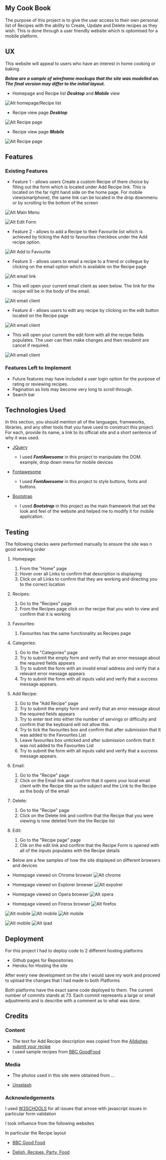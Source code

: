 
## My Cook Book

The purpose of this project is to give the user access to their own personal list of Recipes with the ability to
Create, Update and Delete recipes as they wish. This is done through a user friendly website which is optomised for a mobile platform.



 
## UX
 
This website will appeal to users who have an interest in home cooking or baking.

***Below are a sample of wireframe mockups that the site was modelled on. The final version may differ to the initial layout.***

- Homepage and Recipe list ***Desktop*** and ***Mobile*** view

![Alt homepage/Recipe list](/static/images/homepage_desktop_mobile.png "Desktop/Mobile")

- Recipe view page ***Desktop*** 

![Alt Recipe page](/static/images/recipe_page_desktop.png "Desktop")

- Recipe view page ***Mobile*** 

![Alt Recipe page](/static/images/recipe_page_mobile.png "Mobile")




## Features
 
### Existing Features
- Feature 1 - allows users Create a custom Recipe of there choice by filling out the form which is located under Add Recipe link. This is located on the far right hand side on the home page. For mobile view(smartphone), the same link can be located in the drop downmenu or by scrolling to the bottom of the screen

![Alt Main Menu](/static/images/edit_menu.png "Homepage")

![Alt Edit Form](/static/images/Add_Recipe_form.png "Add Recipe")

- Feature 2 - allows to add a Recipe to their Favourite list which is achieved by ticking the Add to favourites checkbox under the Add recipe option. 

![Alt Add to  Favourite](/static/images/Add_to_favourites.png "Add to Favourites")

- Feature 3 - allows users to email a recipe to a friend or collegue by clicking on the email option  which is available on the Recipe page

![Alt email link](/static/images/email_link.png "Email Recipe")

- This will open your current email client as seen below. The link for the recipe will be in the body of the email.

![Alt email client](/static/images/email_client.png "Email client")

- Feature 4 - allows users to edit any recipe by clicking on the edit button located on the Recipe page

![Alt email client](/static/images/edit_recipe_link.png "Email client")

- This will open your current the edit form with all the recipe fields populates. The user can then make changes and then resubmit are cancel if required.

![Alt email client](/static/images/edit_recipe_form.png "Email client")


### Features Left to Implement

- Future features may have included a user login option for the purpose of rating or reviewing recipes.
- Pagination as lists may become very long to scroll through.
- Search bar

## Technologies Used

In this section, you should mention all of the languages, frameworks, libraries, and any other tools that you have used to construct this project. For each, provide its name, a link to its official site and a short sentence of why it was used.

- [JQuery](https://jquery.com)
     - I used ***FontAwesome*** in this project to manipulate the DOM. example, drop down menu for mobile devices

- [Fontawesome](https://fontawesome.com/)
    - I used ***FontAwesome*** in this project to style buttons, fonts and buttons.

- [Bootstrap](https://getbootstrap.com/)
    - I used ***Bootstrap*** in this project as the main framework that set the look and feel of the website and helped me to modify it for mobile application.
    


## Testing

The following checks were performed manually to ensure the site was n good working order

1. Homepage:
    1. From the "Home" page
    1. Hover over all Links to confirm that description is displaying
    2. Click on all Links to confirm that they are working and directing you to the correct location

2. Recipes:
    1. Go to the "Recipes" page
    2. From the Recipes page click on the recipe that you wish to view and confirm that it is working
    

3. Favourites:
    1. Favourites has the same functionality as Recipes page
    

4. Categories:
    1. Go to the "Categories" page
    2. Try to submit the empty form and verify that an error message about the required fields appears
    3. Try to submit the form with an invalid email address and verify that a relevant error message appears
    4. Try to submit the form with all inputs valid and verify that a success message appears.

5. Add Recipe:
    1. Go to the "Add Recipe" page
    2. Try to submit the empty form and verify that an error message about the required fields appears
    3. Try to enter text into either the number of servings or difficulty and confirm that the keyboard will not allow this.
    4. Try to tick the favourites box and confirm that after submission that It was added to the Favourites List
    5. Leave favourites box unticked and after submission confirm that It was not added to the Favourites List
    6. Try to submit the form with all inputs valid and verify that a success message appears.

6. Email:
    1. Go to the "Recipe" page
    2. Click on the Email link and confirm that it opens your local email client with the Recipe title as the subject and the Link to the Recipe as the body of the email
    
7. Delete:
    1. Go to the "Recipe" page
    2. Click on the Delete link and confirm that the Recipe that you were viewing is now deleted from the the Recipe list
    

8. Edit:
    1. Go to the "Recipe page" page
    2. Clik on the edit link and confirm that the Recipe Form is opened with all of the inputs populates with the Recipe details

- Below are a few samples of how the site displayed on different browsers and devices


- Homepage viewed on Chrome browser
![Alt chrome](/static/images/chrome.png "chrome homepage")


- Homepage viewed on Explorer browser
![Alt expolrer](/static/images/explorer.png "explorer homepage")


- Homepage viewed on Opera browser
![Alt opera](/static/images/opera.png "opera homepage")


- Homepage viewed on Firerox browser
![Alt firefox](/static/images/firefox.png "firefox homepage")


![Alt mobile](/static/images/iphone678.png "iphone homepage") ![Alt mobile](/static/images/iphone678_recipe.png "iphone Recipe page") ![Alt mobile](/static/images/homepage_S5.png "Galaxy S5 homepage") 



![Alt mobile](/static/images/galaxys5.png "Galaxy S5 Recipe page") ![Alt ipad](/static/images/ipad.png "ipad homepage")


## Deployment



For this project I had to deploy code to 2 different hosting platforms

- Github pages for Repositories
- Heroku for Hosting the site

After every new development on the site I would save my work and proceed to upload the changes that I had made to both Platforms

Both platforms have the exact same code deployed to them. The current number of commits stands at 73. Each commit represents a large or small adjustments and is describe with a comment as to what was done.

## Credits

### Content
- The text for Add Recipe description was copied from the [Alldishes submit your recipe](http://dish.allrecipes.com/customer-service/submit-your-recipes/)
- I used sample recipes from  [BBC GoodFood](https://www.bbcgoodfood.com/)

### Media
- The photos used in this site were obtained from ...

- [Unsplash](https://unsplash.com/)

### Acknowledgements

I used [W3SCHOOLS](https://www.w3schools.com/)  for all issues that arrose with javascript issues in particular form validation 


I took influence from the following websites

 In particular the Recipe layout
- [BBC Good Food](https://www.bbcgoodfood.com/)

- [Delish, Recipes, Party, Food](https://www.delish.com/)





